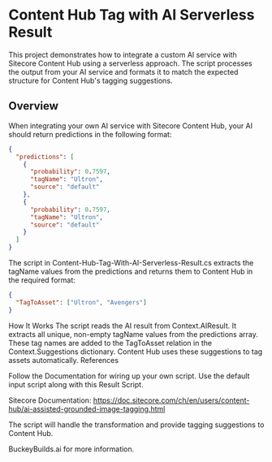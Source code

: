 # Content Hub Tag with AI Serverless Result

This project demonstrates how to integrate a custom AI service with Sitecore Content Hub using a serverless approach. The script processes the output from your AI service and formats it to match the expected structure for Content Hub's tagging suggestions.

## Overview

When integrating your own AI service with Sitecore Content Hub, your AI should return predictions in the following format:

```json
{
  "predictions": [
    {
      "probability": 0.7597,
      "tagName": "Ultron",
      "source": "default"
    },
    {
      "probability": 0.7597,
      "tagName": "Ultron",
      "source": "default"
    }
  ]
}
```

The script in Content-Hub-Tag-With-AI-Serverless-Result.cs extracts the tagName values from the predictions and returns them to Content Hub in the required format:

```json
{
  "TagToAsset": ["Ultron", "Avengers"]
}
```

How It Works
The script reads the AI result from Context.AIResult.
It extracts all unique, non-empty tagName values from the predictions array.
These tag names are added to the TagToAsset relation in the Context.Suggestions dictionary.
Content Hub uses these suggestions to tag assets automatically.
References

Follow the Documentation for wiring up your own script. Use the default input script along with this Result Script.

Sitecore Documentation:
https://doc.sitecore.com/ch/en/users/content-hub/ai-assisted-grounded-image-tagging.html

The script will handle the transformation and provide tagging suggestions to Content Hub.

BuckeyBuilds.ai for more information.
